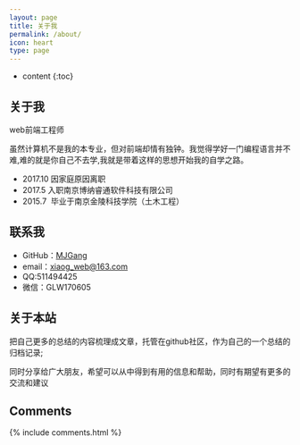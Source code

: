 ```yaml
---
layout: page
title: 关于我
permalink: /about/
icon: heart
type: page
---
```


* content
{:toc}

## 关于我

web前端工程师

虽然计算机不是我的本专业，但对前端却情有独钟。我觉得学好一门编程语言并不难,难的就是你自己不去学,我就是带着这样的思想开始我的自学之路。

* 2017.10 因家庭原因离职
* 2017.5  入职南京博纳睿通软件科技有限公司
* 2015.7  毕业于南京金陵科技学院（土木工程）

## 联系我

* GitHub：[MJGang](https://github.com/MJGang)
* email：xiaog_web@163.com
* QQ:511494425
* 微信：GLW170605

## 关于本站

把自己更多的总结的内容梳理成文章，托管在github社区，作为自己的一个总结的归档记录; 

同时分享给广大朋友，希望可以从中得到有用的信息和帮助，同时有期望有更多的交流和建议

## Comments

{% include comments.html %}
